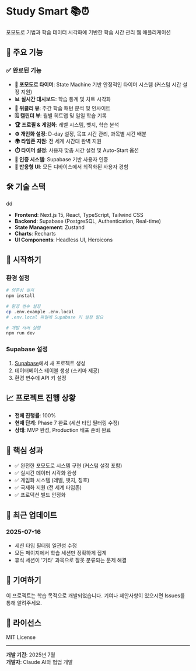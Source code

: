 # Study Smart 📚⏰

포모도로 기법과 학습 데이터 시각화에 기반한 학습 시간 관리 웹 애플리케이션

## 🌟 주요 기능

### ✅ 완료된 기능
- **🍅 포모도로 타이머**: State Machine 기반 안정적인 타이머 시스템 (커스텀 시간 설정 지원)
- **📊 실시간 대시보드**: 학습 통계 및 차트 시각화
- **📅 위클리 뷰**: 주간 학습 패턴 분석 및 인사이트
- **🗓️ 캘린더 뷰**: 월별 히트맵 및 일일 학습 기록
- **🏆 프로필 & 게임화**: 레벨 시스템, 뱃지, 학습 분석
- **⚙️ 개인화 설정**: D-day 설정, 목표 시간 관리, 과목별 시간 배분
- **🌍 타임존 지원**: 전 세계 시간대 완벽 지원
- **⏱️ 타이머 설정**: 사용자 맞춤 시간 설정 및 Auto-Start 옵션
- **🔐 인증 시스템**: Supabase 기반 사용자 인증
- **📱 반응형 UI**: 모든 디바이스에서 최적화된 사용자 경험

## 🛠️ 기술 스택
dd
- **Frontend**: Next.js 15, React, TypeScript, Tailwind CSS
- **Backend**: Supabase (PostgreSQL, Authentication, Real-time)
- **State Management**: Zustand
- **Charts**: Recharts
- **UI Components**: Headless UI, Heroicons

## 🚀 시작하기

### 환경 설정
```bash
# 의존성 설치
npm install

# 환경 변수 설정
cp .env.example .env.local
# .env.local 파일에 Supabase 키 설정 필요

# 개발 서버 실행
npm run dev
```

### Supabase 설정
1. [Supabase](https://supabase.com)에서 새 프로젝트 생성
2. 데이터베이스 테이블 생성 (스키마 제공)
3. 환경 변수에 API 키 설정

## 📈 프로젝트 진행 상황

- **전체 진행률**: 100%
- **현재 단계**: Phase 7 완료 (세션 타입 필터링 수정)
- **상태**: MVP 완성, Production 배포 준비 완료

## 🎯 핵심 성과

- ✅ 완전한 포모도로 시스템 구현 (커스텀 설정 포함)
- ✅ 실시간 데이터 시각화 완성
- ✅ 게임화 시스템 (레벨, 뱃지, 칭호)
- ✅ 국제화 지원 (전 세계 타임존)
- ✅ 프로덕션 빌드 안정화

## 🔧 최근 업데이트

### 2025-07-16
- 세션 타입 필터링 일관성 수정
- 모든 페이지에서 학습 세션만 정확하게 집계
- 휴식 세션이 '기타' 과목으로 잘못 분류되는 문제 해결

## 🤝 기여하기

이 프로젝트는 학습 목적으로 개발되었습니다. 기여나 제안사항이 있으시면 Issues를 통해 알려주세요.

## 📄 라이선스

MIT License

---

**개발 기간**: 2025년 7월  
**개발자**: Claude AI와 협업 개발
